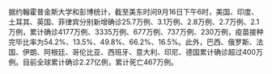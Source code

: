 据约翰霍普金斯大学和彭博统计，截至美东时间9月16日下午6时，美国、印度、土耳其、英国、菲律宾分别新增确诊25.7万例、3.1万例、2.8万例、2.7万例、2.1万例，累计确诊4177万例、3335万例、677万例、737万例、230万例，疫苗接种完毕比率为54.2%、13.5%、49.8%、66.2%、16.5%。此外，巴西、俄罗斯、法国、伊朗、阿根廷、哥伦比亚、西班牙、意大利、印尼、德国累计确诊超过400万例。目前全球累计确诊2.27亿例，累计死亡467万例。